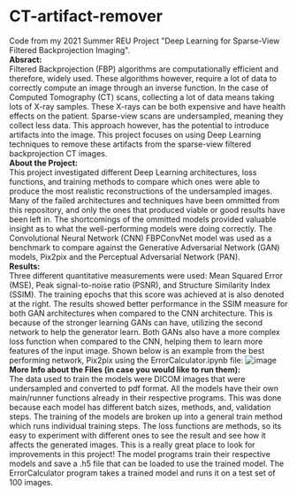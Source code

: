# CT-artifact-remover
Code from my 2021 Summer REU Project "Deep Learning for Sparse-View Filtered Backprojection Imaging".  
**Absract:**  
Filtered Backprojection (FBP) algorithms are computationally efficient and therefore, widely used. These algorithms however, require a lot of data to correctly compute an image through an inverse function. In the case of Computed Tomography (CT) scans, collecting a lot of data means taking lots of X-ray samples. These X-rays can be both expensive and have health effects on the patient. Sparse-view scans are undersampled, meaning they collect less data. This approach however, has the potential to introduce artifacts into the image. This project focuses on using Deep Learning techniques to remove these artifacts from the sparse-view filtered backprojection CT images.  
**About the Project:**  
This project investigated different Deep Learning architectures, loss functions, and training methods to compare which ones were able to produce the most realistic reconstructions of the undersampled images. Many of the failed architectures and techniques have been ommitted from this repository, and only the ones that produced viable or good results have been left in. The shortcomings of the ommitted models provided valuable insight as to what the well-performing models were doing correctly. The Convolutional Neural Network (CNN) FBPConvNet model was used as a benchmark to compare against the Generative Adversarial Network (GAN) models, Pix2pix and the Perceptual Adversarial Network (PAN).  
**Results:**  
Three different quantitative measurements were used: Mean Squared Error (MSE), Peak signal-to-noise ratio (PSNR), and Structure Similarity Index (SSIM). The training epochs that this score was achieved at is also denoted at the right.
The results showed better performance in the SSIM measure for both GAN architectures when compared to the CNN architecture. This is because of the stronger learning GANs can have, utilizing the second network to help the generator learn. Both GANs also have a more complex loss function when compared to the CNN, helping them to learn more features of the input image. Shown below is an example from the best performing network, Pix2pix using the ErrorCalculator.ipynb file:
![image](https://user-images.githubusercontent.com/71538648/137009652-599ba111-efb5-43c8-9994-de335b961f7f.png)  
**More Info about the Files (in case you would like to run them):**  
The data used to train the models were DICOM images that were undersampled and converted to pdf format. All the models have their own main/runner functions already in their respective programs. This was done because each model has different batch sizes, methods, and, validation steps. The training of the models are broken up into a general train method which runs individual training steps. The loss functions are methods, so its easy to experiment with different ones to see the result and see how it affects the generated images. This is a really great place to look for improvements in this project! The model programs train their respective models and save a .h5 file that can be loaded to use the trained model. The ErrorCalculator program takes a trained model and runs it on a test set of 100 images. 

